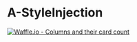 # A-StyleInjection


[![Waffle.io - Columns and their card count](https://badge.waffle.io/Animaxx/A-StyleInjection.svg?label=ready&title=Ready)](https://waffle.io/Animaxx/A-StyleInjection)
